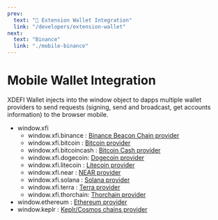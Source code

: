 ```yaml
---
prev:
  text: "🔹 Extension Wallet Integration"
  link: "/developers/extension-wallet"
next:
  text: "Binance"
  link: "./mobile-binance"
---
```


# Mobile Wallet Integration

XDEFI Wallet injects into the window object to dapps multiple wallet providers to send requests (signing, send and broadcast, get accounts information) to the browser mobile.

- window.xfi
  - window.xfi.binance : [Binance Beacon Chain provider](./mobile-binance)
  - window.xfi.bitcoin : [Bitcoin provider](./mobile-bitcoin)
  - window.xfi.bitcoincash : [Bitcoin Cash provider](./mobile-bitcoin-cash)
  - window.xfi.dogecoin: [Dogecoin provider](./mobile-dogecoin)
  - window.xfi.litecoin : [Litecoin provider](./mobile-litecoin)
  - window.xfi.near : [NEAR provider](./mobile-near)
  - window.xfi.solana : [Solana provider](./mobile-solana)
  - window.xfi.terra : [Terra provider](./mobile-terra)
  - window.xfi.thorchain: [Thorchain provider](./mobile-thorchain)
- window.ethereum : [Ethereum provider](./mobile-ethereum)
- window.keplr : [Keplr/Cosmos chains provider](./mobile-cosmos)
